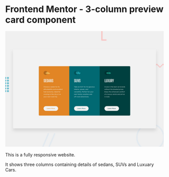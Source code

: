 # Frontend Mentor - 3-column preview card component

![Design preview for the 3-column preview card component coding challenge](./design/desktop-preview.jpg)

This is a fully responsive website.

It shows three columns containing details of sedans, SUVs and Luxuary Cars.
